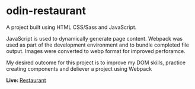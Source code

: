 # odin-restaurant

<p>A project built using HTML CSS/Sass and JavaScript.</p>
  
<p>JavaScript is used to dynamically generate page content. Webpack was used as part of the development environment and to bundle completed file output. Images were converted to webp format for improved perforamce.</p>

<p>My desired outcome for this project is to improve my DOM skills, practice creating components and deliever a project using Webpack</p>

<p><strong>Live: </strong><a href="" target="_blank">Restaurant</a></p>
